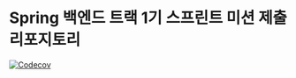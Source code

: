 # Spring 백엔드 트랙 1기 스프린트 미션 제출 리포지토리

[![Codecov](https://codecov.io/gh/realitsyourman/1-sprint-mission/branch/main/graph/badge.svg)](https://codecov.io/gh/realitsyourman/1-sprint-mission)
